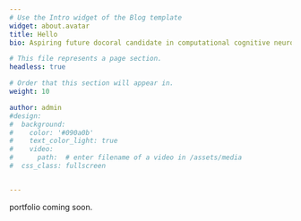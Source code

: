 ```yaml
---
# Use the Intro widget of the Blog template
widget: about.avatar
title: Hello
bio: Aspiring future docoral candidate in computational cognitive neuroscience, particularly interested in the neural architecture of human decision-making. Currently researching learning, memory, and emotion regulation through computational neuroscience and neuroinformatics (and lots of Python tutorials).

# This file represents a page section.
headless: true

# Order that this section will appear in.
weight: 10

author: admin
#design:
#  background:
#    color: '#090a0b'
#    text_color_light: true
#    video:
#      path:  # enter filename of a video in /assets/media
#  css_class: fullscreen


---
```

portfolio coming soon.
